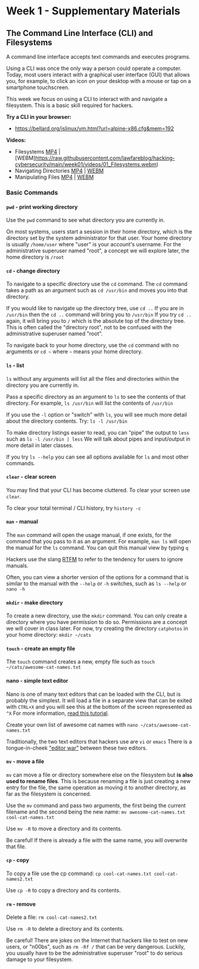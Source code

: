# Week 1 - Supplementary Materials

## The Command Line Interface (CLI) and Filesystems

A command line interface accepts text commands and executes programs.

Using a CLI was once the only way a person could operate a computer. Today, most users interact with a graphical user interface (GUI) that allows you, for example, to click an icon on your desktop with a mouse or tap on a smartphone touchscreen.

This week we focus on using a CLI to interact with and navigate a filesystem. This is a basic skill required for hackers.

**Try a CLI in your browser:**
* https://bellard.org/jslinux/vm.html?url=alpine-x86.cfg&mem=192

**Videos:**
* Filesystems [MP4](https://raw.githubusercontent.com/lawfareblog/hacking-cybersecurity/main/week01/videos/01_Filesystems.mp4) | [WEBM]https://raw.githubusercontent.com/lawfareblog/hacking-cybersecurity/main/week01/videos/01_Filesystems.webm)
* Navigating Directories [MP4](https://raw.githubusercontent.com/lawfareblog/hacking-cybersecurity/main/week01/videos/02_Navigating_Directories.mp4) | [WEBM](https://raw.githubusercontent.com/lawfareblog/hacking-cybersecurity/main/week01/videos/02_Navigating_Directories.webm)
* Manipulating Files [MP4](https://raw.githubusercontent.com/lawfareblog/hacking-cybersecurity/main/week01/videos/03_Manipulating_Files.mp4) | [WEBM](https://raw.githubusercontent.com/lawfareblog/hacking-cybersecurity/main/week01/videos/03_Manipulating_Files.webm)


### Basic Commands

#### `pwd` - print working directory

Use the `pwd` command to see what directory you are currently in.

On most systems, users start a session in their home directory, which is the directory set by the system administrator for that user. Your home directory is usually `/home/user` where "user" is your account's username. For the administrative superuser named "root", a concept we will explore later, the home directory is `/root`


#### `cd` - change directory

To navigate to a specific directory use the `cd` command. The `cd` command takes a path as an argument such as `cd /usr/bin` and moves you into that directory.

If you would like to navigate up the directory tree, use `cd ..` If you are in `/usr/bin` then the `cd ..` command will bring you to `/usr/bin` If you try `cd ..` again, it will bring you to `/` which is the absolute top of the directory tree. This is often called the "directory root", not to be confused with the administrative superuser named "root".

To navigate back to your home directory, use the `cd` command with no arguments or `cd ~` where `~` means your home directory.


#### `ls` - list

`ls` without any arguments will list all the files and directories within the directory you are currently in.

Pass a specific directory as an argument to `ls` to see the contents of that directory. For example, `ls /usr/bin` will list the contents of `/usr/bin`

If you use the `-l` option or "switch" with `ls`, you will see much more detail about the directory contents. Try: `ls -l /usr/bin`

To make directory listings easier to read, you can "pipe" the output to `less` such as `ls -l /usr/bin | less` We will talk about pipes and input/output in more detail in later classes.

If you try `ls --help` you can see all options available for `ls` and most other commands.


#### `clear` - clear screen

You may find that your CLI has become cluttered. To clear your screen use `clear`.

To clear your total terminal / CLI history, try `history -c`


#### `man` - manual

The `man` command will open the usage manual, if one exists, for the command that you pass to it as an argument. For example, `man ls` will open the manual for the `ls` command. You can quit this manual view by typing `q`

Hackers use the slang [RTFM](https://en.wikipedia.org/wiki/RTFM) to refer to the tendency for users to ignore manuals.

Often, you can view a shorter version of the options for a command that is similar to the manual with the `--help` or `-h` switches, such as `ls --help` or `nano -h`


#### `mkdir` - make directory

To create a new directory, use the `mkdir` command. You can only create a directory where you have permission to do so. Permissions are a concept we will cover in class later. For now, try creating the directory `catphotos` in your home directory: `mkdir ~/cats`


#### `touch` - create an empty file

The `touch` command creates a new, empty file such as `touch ~/cats/awesome-cat-names.txt`


#### nano - simple text editor

Nano is one of many text editors that can be loaded with the CLI, but is probably the simplest. It will load a file in a separate view that can be exited with `CTRL+X` and you will see this at the bottom of the screen represented as `^X`  For more information, [read this tutorial](https://www.howtogeek.com/howto/42980/the-beginners-guide-to-nano-the-linux-command-line-text-editor/).

Create your own list of awesome cat names with `nano ~/cats/awesome-cat-names.txt`

Traditionally, the two text editors that hackers use are `vi` or `emacs`  There is a tongue-in-cheek ["editor war"](https://en.wikipedia.org/wiki/Editor_war) between these two editors.


#### `mv` - move a file

`mv` can move a file or directory somewhere else on the filesystem but **is also used to rename files**. This is because renaming a file is just creating a new entry for the file, the same operation as moving it to another directory, as far as the filesystem is concerned.

Use the `mv` command and pass two arguments, the first being the current filename and the second being the new name: `mv awesome-cat-names.txt cool-cat-names.txt`

Use `mv -R` to move a directory and its contents.

Be careful! If there is already a file with the same name, you will overwrite that file.


#### `cp` - copy

To copy a file use the cp command: `cp cool-cat-names.txt cool-cat-names2.txt`

Use `cp -R` to copy a directory and its contents.


#### `rm` - remove

Delete a file: `rm cool-cat-names2.txt`

Use `rm -R` to delete a directory and its contents.

Be careful! There are jokes on the Internet that hackers like to test on new users, or "n00bs", such as `rm -Rf /` that can be very dangerous. Luckily, you usually have to be the administrative superuser "root" to do serious damage to your filesystem.

